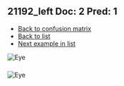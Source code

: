 ## 21192_left Doc: 2 Pred: 1
- [Back to confusion matrix](https://github.com/juliandewit/kaggle_retinopathy/blob/master/matrix.md)
- [Back to list](https://github.com/juliandewit/kaggle_retinopathy/blob/master/lists/21/list.md)
- [Next example in list](https://github.com/juliandewit/kaggle_retinopathy/blob/master/lists/21/21/21281_left.md)

![Eye](https://retinopaty.blob.core.windows.net/size1024/21192_left_2.jpeg)

### 

![Eye]()
